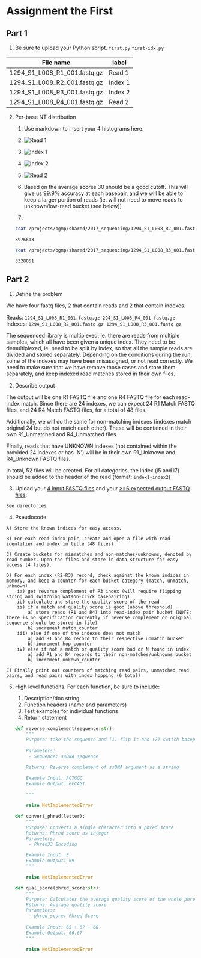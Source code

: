 # Assignment the First

## Part 1
1. Be sure to upload your Python script.
`first.py`
`first-idx.py`

| File name | label |
|---|---|
| 1294_S1_L008_R1_001.fastq.gz | Read 1 |
| 1294_S1_L008_R2_001.fastq.gz | Index 1 |
| 1294_S1_L008_R3_001.fastq.gz | Index 2 |
| 1294_S1_L008_R4_001.fastq.gz | Read 2 |

2. Per-base NT distribution
    1. Use markdown to insert your 4 histograms here.
    2. ![Read 1](1294_S1_L008_R1_001.fastq.png)
    3. ![Index 1](1294_S1_L008_R2_001.fastq.png)
    4. ![Index 2](1294_S1_L008_R3_001.fastq.png)
    5. ![Read 2](1294_S1_L008_R4_001.fastq.png)

    6. Based on the average scores 30 should be a good cutoff. This will give us 99.9% accuracy at each basepair, and we will be able to keep a larger portion of reads (ie. will not need to move reads to unknown/low-read bucket (see below))

    7.

    ```bash
    zcat /projects/bgmp/shared/2017_sequencing/1294_S1_L008_R2_001.fastq.gz | awk 'BEGIN {n=0} NR % 4 == 2 {if (index($0,"N") != 0) n += 1} END {print n}'
    ```
    `3976613`

    ```bash
    zcat /projects/bgmp/shared/2017_sequencing/1294_S1_L008_R3_001.fastq.gz | awk 'BEGIN {n=0} NR % 4 == 2 {if (index($0,"N") != 0) n += 1} END {print n}'
    ```
    `3328051`
    
## Part 2
1. Define the problem

We have four fastq files, 2 that contain reads and 2 that contain indexes.

Reads: `1294_S1_L008_R1_001.fastq.gz 294_S1_L008_R4_001.fastq.gz`
Indexes: `1294_S1_L008_R2_001.fastq.gz 1294_S1_L008_R3_001.fastq.gz`

The sequenced library is multiplexed, ie. there are reads from multiple samples, which all have been given a unique index. They need to be demultiplexed, ie. need to be split by index, so that all the sample reads are divided and stored separately. Depending on the conditions during the run, some of the indexes may have been misassigned, or not read correctly. We need to make sure that we have remove those cases and store them separately, and keep indexed read matches stored in their own files. 

2. Describe output

The output will be one R1 FASTQ file and one R4 FASTQ file for each read-index match. Since there are 24 indexes, we can expect 24 R1 Match FASTQ files, and 24 R4 Match FASTQ files, for a total of 48 files. 

Additionally, we will do the same for non-matching indexes (indexes match original 24 but do not match each other). These will be contained in their own R1_Unmatched and R4_Unmatched files.

Finally, reads that have UNKNOWN indexes (not contained within the provided 24 indexes or has 'N') will be in their own R1_Unknown and R4_Unknown FASTQ files.

In total, 52 files will be created. For all categories, the index (i5 and i7) should be added to the header of the read (format: `index1-index2`)

3. Upload your [4 input FASTQ files](../TEST-input_FASTQ) and your [>=6 expected output FASTQ files](../TEST-output_FASTQ).

`See directories`

4. Pseudocode
```
A) Store the known indices for easy access.

B) For each read index pair, create and open a file with read identifier and index in title (48 files).

C) Create buckets for mismatches and non-matches/unknowns, denoted by read number. Open the files and store in data structure for easy access (4 files).

D) For each index (R2-R3) record, check against the known indices in memory, and keep a counter for each bucket category (match, unmatch, unknown)
    ia) get reverse complement of R3 index (will require flipping string and switching watson-crick basepairing).
    ib) calculate and store the quality score of the read
    ii) if a match and quality score is good (above threshold)
        a) store reads (R1 and R4) into read-index pair bucket (NOTE: there is no specification currently if reverse complement or original sequence should be stored in file)
        b) increment match_counter
    iii) else if one of the indexes does not match
        a) add R1 and R4 record to their respective unmatch bucket
        b) increment hop_counter
    iv) else if not a match or quality score bad or N found in index
        a) add R1 and R4 records to their non-matches/unknowns bucket
        b) increment unkown_counter

E) Finally print out counters of matching read pairs, unmatched read pairs, and read pairs with index hopping (6 total). 
```


5. High level functions. For each function, be sure to include:
    1. Description/doc string
    2. Function headers (name and parameters)
    3. Test examples for individual functions
    4. Return statement

    ```Python
    def reverse_complement(sequence:str):
        """
        Purpose: take the sequence and (1) flip it and (2) switch basepairs using watson-crick basepairing
        
        Parameters:
         - Sequence: ssDNA sequence

        Returns: Reverse complement of ssDNA argument as a string

        Example Input: ACTGGC
        Example Output: GCCAGT

        """

        raise NotImplementedError

    def convert_phred(letter):
        """
        Purpose: Converts a single character into a phred score
        Returns: Phred score as integer
        Parameters:
         - Phred33 Encoding

        Example Input: E
        Example Output: 69
        """

        raise NotImplementedError

    def qual_score(phred_score:str):
        """
        Purpose: Calculates the average quality score of the whole phred string
        Returns: Average quality score
        Parameters:
         - phred_score: Phred Score
        
        Example Input: 65 + 67 + 68
        Example Output: 66.67
        """

        raise NotImplementedError

    ```


